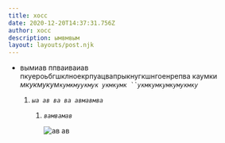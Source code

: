 ```yaml
---
title: хосс
date: 2020-12-20T14:37:31.756Z
author: хосс
description: ымвмвым
layout: layouts/post.njk
---
```

* вымиав ппваиваиав пкуероьбгшклноекрпуацвапрыкнугкшнгоенрепва каумки *мкукмукум`кумкмуукмук укмкумк ``укмкумкумкумукмку`*  

  1. *`ыа ав ва ва авмавмва`*

     1. *`вамвамав`*

        ![ав ав ](https://res.cloudinary.com/dx4clslog/image/upload/c_scale,f_auto,q_auto,w_400/v1604832493/sample.jpg " ав ав ")